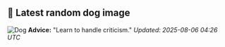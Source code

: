 ## 🐶 Latest random dog image
![Dog](https://images.dog.ceo/breeds/spaniel-sussex/n02102480_4743.jpg)
**Advice:** "Learn to handle criticism."
*Updated: 2025-08-06 04:26 UTC*
